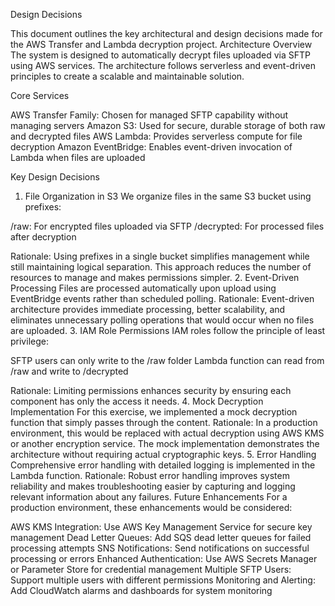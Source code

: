 Design Decisions

This document outlines the key architectural and design decisions made for the AWS Transfer and Lambda decryption project.
Architecture Overview
The system is designed to automatically decrypt files uploaded via SFTP using AWS services. The architecture follows serverless and event-driven principles to create a scalable and maintainable solution.

Core Services

AWS Transfer Family: Chosen for managed SFTP capability without managing servers
Amazon S3: Used for secure, durable storage of both raw and decrypted files
AWS Lambda: Provides serverless compute for file decryption
Amazon EventBridge: Enables event-driven invocation of Lambda when files are uploaded

Key Design Decisions
1. File Organization in S3
We organize files in the same S3 bucket using prefixes:

/raw: For encrypted files uploaded via SFTP
/decrypted: For processed files after decryption

Rationale: Using prefixes in a single bucket simplifies management while still maintaining logical separation. This approach reduces the number of resources to manage and makes permissions simpler.
2. Event-Driven Processing
Files are processed automatically upon upload using EventBridge events rather than scheduled polling.
Rationale: Event-driven architecture provides immediate processing, better scalability, and eliminates unnecessary polling operations that would occur when no files are uploaded.
3. IAM Role Permissions
IAM roles follow the principle of least privilege:

SFTP users can only write to the /raw folder
Lambda function can read from /raw and write to /decrypted

Rationale: Limiting permissions enhances security by ensuring each component has only the access it needs.
4. Mock Decryption Implementation
For this exercise, we implemented a mock decryption function that simply passes through the content.
Rationale: In a production environment, this would be replaced with actual decryption using AWS KMS or another encryption service. The mock implementation demonstrates the architecture without requiring actual cryptographic keys.
5. Error Handling
Comprehensive error handling with detailed logging is implemented in the Lambda function.
Rationale: Robust error handling improves system reliability and makes troubleshooting easier by capturing and logging relevant information about any failures.
Future Enhancements
For a production environment, these enhancements would be considered:

AWS KMS Integration: Use AWS Key Management Service for secure key management
Dead Letter Queues: Add SQS dead letter queues for failed processing attempts
SNS Notifications: Send notifications on successful processing or errors
Enhanced Authentication: Use AWS Secrets Manager or Parameter Store for credential management
Multiple SFTP Users: Support multiple users with different permissions
Monitoring and Alerting: Add CloudWatch alarms and dashboards for system monitoring